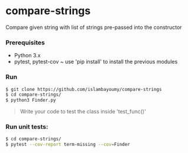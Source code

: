 # compare-strings
Compare given string with list of strings pre-passed into the constructor

### Prerequisites
- Python 3.x
- pytest, pytest-cov ~ use 'pip install' to install the previous modules

### Run
```sh
$ git clone https://github.com/islambayoumy/compare-strings
$ cd compare-strings/
$ python3 Finder.py
```

> Write your code to test the class inside 'test_func()'

### Run unit tests:

```sh
$ cd compare-strings/
$ pytest --cov-report term-missing --cov=Finder
```
